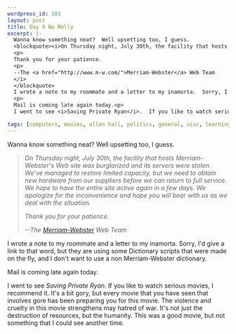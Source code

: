 ```yaml
--- 
wordpress_id: 183
layout: post
title: Day 9 No Molly
excerpt: |-
  Wanna know something neat?  Well upsetting too, I guess.
  <blockquote><i>On Thursday night, July 30th, the facility that hosts Merriam-Webster's Web site was burglarized and its servers were stolen. We've managed to restore limited capacity, but we need to obtain new hardware from our suppliers before we can return to full service. We hope to have the entire site active again in a few days. We apologize for the inconvenience and hope you will bear with us as we deal with the situation.
  <p>
  Thank you for your patience.
  <p>
  --The <a href="http://www.m-w.com/">Merriam-Webster</a> Web Team
  </i>
  </blockquote>
  I wrote a note to my roommate and a letter to my inamorta.  Sorry, I'd give a link to that word, but they are using some Dictionary scripts that were made on the fly, and I don't want to use a non Merriam-Webster dictionary.
  <p>
  Mail is coming late again today.<p>
  I went to see <i>Saving Private Ryan</i>.  If you like to watch serious movies, I recommend it.  It's a bit gory, but every movie that you have seen that involves gore has been preparing you for this movie.  The violence and cruelty in this movie strengthens may hatred of war.  It's not just the destruction of resources, but the humanity.  This was a good movie, but not something that I could see another time.

tags: [computers, movies, allen hall, politics, general, uiuc, learning]
---
```


Wanna know something neat?  Well upsetting too, I guess.
<blockquote><i>On Thursday night, July 30th, the facility that hosts Merriam-Webster's Web site was burglarized and its servers were stolen. We've managed to restore limited capacity, but we need to obtain new hardware from our suppliers before we can return to full service. We hope to have the entire site active again in a few days. We apologize for the inconvenience and hope you will bear with us as we deal with the situation.
<p>
Thank you for your patience.
<p>
--The <a href="http://www.m-w.com/">Merriam-Webster</a> Web Team
</i>
</blockquote>
I wrote a note to my roommate and a letter to my inamorta.  Sorry, I'd give a link to that word, but they are using some Dictionary scripts that were made on the fly, and I don't want to use a non Merriam-Webster dictionary.
<p>
Mail is coming late again today.<p>
I went to see <i>Saving Private Ryan</i>.  If you like to watch serious movies, I recommend it.  It's a bit gory, but every movie that you have seen that involves gore has been preparing you for this movie.  The violence and cruelty in this movie strengthens may hatred of war.  It's not just the destruction of resources, but the humanity.  This was a good movie, but not something that I could see another time.
